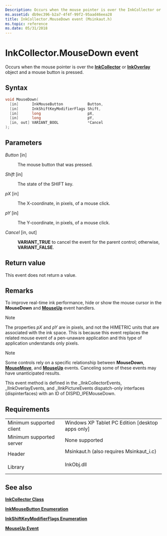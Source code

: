 ```yaml
---
Description: Occurs when the mouse pointer is over the InkCollector or InkOverlay object and a mouse button is pressed.
ms.assetid: db9ec396-b2a7-4f4f-99f2-95aad46eea28
title: InkCollector.MouseDown event (Msinkaut.h)
ms.topic: reference
ms.date: 05/31/2018
---
```


# InkCollector.MouseDown event

Occurs when the mouse pointer is over the [**InkCollector**](inkcollector-class.md) or [**InkOverlay**](inkoverlay-class.md) object and a mouse button is pressed.

## Syntax


```C++
void MouseDown(
  [in]      InkMouseButton           Button,
  [in]      InkShiftKeyModifierFlags Shift,
  [in]      long                     pX,
  [in]      long                     pY,
  [in, out] VARIANT_BOOL             *Cancel
);
```



## Parameters

<dl> <dt>

*Button* \[in\]
</dt> <dd>

The mouse button that was pressed.

</dd> <dt>

*Shift* \[in\]
</dt> <dd>

The state of the SHIFT key.

</dd> <dt>

*pX* \[in\]
</dt> <dd>

The X-coordinate, in pixels, of a mouse click.

</dd> <dt>

*pY* \[in\]
</dt> <dd>

The Y-coordinate, in pixels, of a mouse click.

</dd> <dt>

*Cancel* \[in, out\]
</dt> <dd>

**VARIANT\_TRUE** to cancel the event for the parent control; otherwise, **VARIANT\_FALSE**.

</dd> </dl>

## Return value

This event does not return a value.

## Remarks

To improve real-time ink performance, hide or show the mouse cursor in the **MouseDown** and [**MouseUp**](inkcollector-mouseup.md) event handlers.

> [!Note]  
> The properties *pX* and *pY* are in pixels, and not the HIMETRIC units that are associated with the ink space. This is because this event replaces the related mouse event of a pen-unaware application and this type of application understands only pixels.

 

> [!Note]  
> Some controls rely on a specific relationship between **MouseDown**, [**MouseMove**](inkcollector-mousemove.md), and [**MouseUp**](inkcollector-mouseup.md) events. Canceling some of these events may have unanticipated results.

 

This event method is defined in the \_IInkCollectorEvents, \_IInkOverlayEvents, and \_IInkPictureEvents dispatch-only interfaces (dispinterfaces) with an ID of DISPID\_IPEMouseDown.

## Requirements



|                                     |                                                                                                                     |
|-------------------------------------|---------------------------------------------------------------------------------------------------------------------|
| Minimum supported client<br/> | Windows XP Tablet PC Edition \[desktop apps only\]<br/>                                                       |
| Minimum supported server<br/> | None supported<br/>                                                                                           |
| Header<br/>                   | <dl> <dt>Msinkaut.h (also requires Msinkaut\_i.c)</dt> </dl> |
| Library<br/>                  | <dl> <dt>InkObj.dll</dt> </dl>                               |



## See also

<dl> <dt>

[**InkCollector Class**](inkcollector-class.md)
</dt> <dt>

[**InkMouseButton Enumeration**](/windows/desktop/api/msinkaut/ne-msinkaut-inkmousebutton)
</dt> <dt>

[**InkShiftKeyModifierFlags Enumeration**](/windows/desktop/api/msinkaut/ne-msinkaut-inkshiftkeymodifierflags)
</dt> <dt>

[**MouseUp Event**](inkcollector-mouseup.md)
</dt> </dl>

 

 




